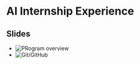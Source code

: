 # AI Internship Experience

## Slides

* ![PRogram overview](https://bit.ly/aiie2024introduction)
* ![Git/GitHub](https://bit.ly/aiie2024gitslides)

